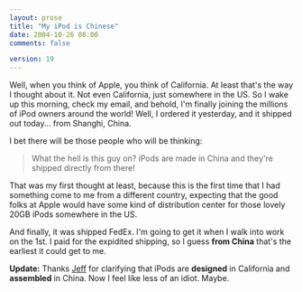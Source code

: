 ```yaml
---
layout: prose
title: "My iPod is Chinese"
date: 2004-10-26 08:00
comments: false

version: 19
---
```


Well, when you think of Apple, you think of California. At least that's the way I thought about it. Not even California, just somewhere in the US. So I wake up this morning, check my email, and behold, I'm finally joining the millions of iPod owners around the world! Well, I ordered it yesterday, and it shipped out today... from Shanghi, China.

I bet there will be those people who will be thinking:

> What the hell is this guy on? iPods are made in China and they're shipped directly from there!

That was my first thought at least, because this is the first time that I had something come to me from a different country, expecting that the good folks at Apple would have some kind of distribution center for those lovely 20GB iPods somewhere in the US.

And finally, it was shipped FedEx. I'm going to get it when I walk into work on the 1st. I paid for the expidited shipping, so I guess **from China** that's the earliest it could get to me.

**Update:** Thanks [Jeff][1] for clarifying that iPods are **designed** in California and **assembled** in China. Now I feel like less of an idiot. Maybe.

[1]: http://www.jeffledoux.com

